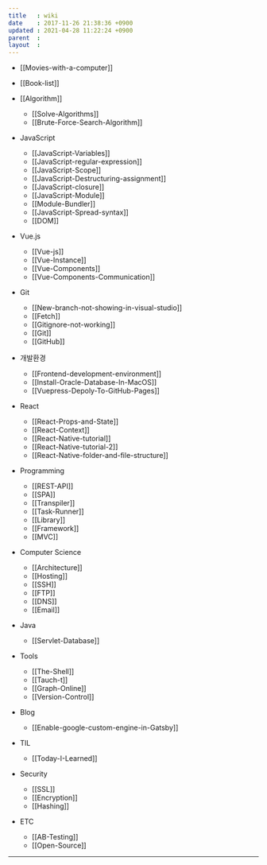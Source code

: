 ```yaml
---
title   : wiki
date    : 2017-11-26 21:38:36 +0900
updated : 2021-04-28 11:22:24 +0900
parent  : 
layout  :
---
```


* [[Movies-with-a-computer]] 
* [[Book-list]]
* [[Algorithm]]
	* [[Solve-Algorithms]]
	* [[Brute-Force-Search-Algorithm]]
* JavaScript
	* [[JavaScript-Variables]]
	* [[JavaScript-regular-expression]]
	* [[JavaScript-Scope]]
	* [[JavaScript-Destructuring-assignment]]
	* [[JavaScript-closure]]
	* [[JavaScript-Module]]
	* [[Module-Bundler]]
	* [[JavaScript-Spread-syntax]]
	* [[DOM]]
* Vue.js
	* [[Vue-js]]
	* [[Vue-Instance]]
	* [[Vue-Components]]
	* [[Vue-Components-Communication]]
* Git
	* [[New-branch-not-showing-in-visual-studio]]
	* [[Fetch]]
	* [[Gitignore-not-working]]
	* [[Git]]
	* [[GitHub]]
* 개발환경
	* [[Frontend-development-environment]]
	* [[Install-Oracle-Database-In-MacOS]]
	* [[Vuepress-Depoly-To-GitHub-Pages]]
* React
	* [[React-Props-and-State]]
	* [[React-Context]]
	* [[React-Native-tutorial]]
	* [[React-Native-tutorial-2]]
	* [[React-Native-folder-and-file-structure]]

* Programming 
	* [[REST-API]]
	* [[SPA]]
	* [[Transpiler]]
	* [[Task-Runner]]
	* [[Library]]
	* [[Framework]]
	* [[MVC]]

* Computer Science
	* [[Architecture]]
	* [[Hosting]]
	* [[SSH]]
	* [[FTP]]
	* [[DNS]]
	* [[Email]]
* Java
	* [[Servlet-Database]] 
* Tools
	* [[The-Shell]]
	* [[Tauch-t]]
	* [[Graph-Online]]
	* [[Version-Control]]

* Blog
	* [[Enable-google-custom-engine-in-Gatsby]]
* TIL
	* [[Today-I-Learned]]
* Security 
	* [[SSL]]
	* [[Encryption]]
	* [[Hashing]]
* ETC
	* [[AB-Testing]]
	* [[Open-Source]] 

---

